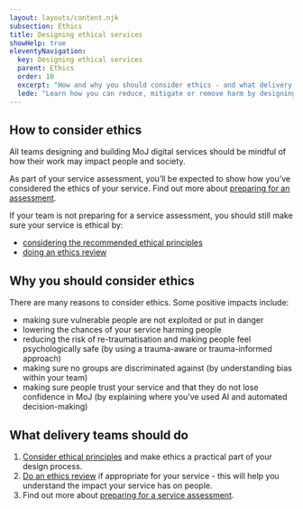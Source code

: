 ```yaml
---
layout: layouts/content.njk
subsection: Ethics
title: Designing ethical services
showHelp: true
eleventyNavigation:
  key: Designing ethical services
  parent: Ethics
  order: 10
  excerpt: "How and why you should consider ethics - and what delivery teams should do."
  lede: "Learn how you can reduce, mitigate or remove harm by designing and developing responsibly."
---
```


## How to consider ethics

All teams designing and building MoJ digital services should be mindful of how their work may impact people and society.

As part of your service assessment, you’ll be expected to show how you’ve considered the ethics of your service. Find out more about [preparing for an assessment](/ethics/assessment).

If your team is not preparing for a service assessment, you should still make sure your service is ethical by:

- [considering the recommended ethical principles](/ethics/principles/)
- [doing an ethics review](/ethics/review/)

## Why you should consider ethics

There are many reasons to consider ethics. Some positive impacts include:

- making sure vulnerable people are not exploited or put in danger
- lowering the chances of your service harming people
- reducing the risk of re-traumatisation and making people feel psychologically safe (by using a trauma-aware or trauma-informed approach)
- making sure no groups are discriminated against (by understanding bias within your team)
- making sure people trust your service and that they do not lose confidence in MoJ (by explaining where you’ve used AI and automated decision-making)

## What delivery teams should do

1. [Consider ethical principles](/ethics/principles/) and make ethics a practical part of your design process.
2. [Do an ethics review](/ethics/review/) if appropriate for your service - this will help you understand the impact your service has on people.
3. Find out more about [preparing for a service assessment](/ethics/assessment/).

